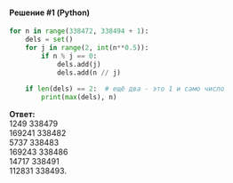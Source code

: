 #### Решение #1 (Python)
```python
for n in range(338472, 338494 + 1):
    dels = set()
    for j in range(2, int(n**0.5)):
        if n % j == 0:
            dels.add(j)
            dels.add(n // j)
    
    if len(dels) == 2:  # ещё два - это 1 и само число
        print(max(dels), n)
```

**Ответ:**<br>
1249 338479<br>
169241 338482<br>
5737 338483<br>
169243 338486<br>
14717 338491<br>
112831 338493.
